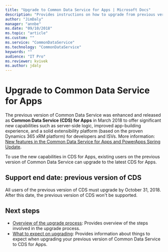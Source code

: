 ```yaml
---
title: "Upgrade to Common Data Service for Apps | Microsoft Docs"
description: "Provides instructions on how to upgrade from previous version of Common Data Service to CDS for Apps"
author: "JimDaly"
manager: "annbe"
ms.date: "09/10/2018"
ms.topic: "article"
ms.custom: ""
ms.service: "CommonDataService"
ms.technology: "CommonDataService"
keywords: ""
audience: "IT Pro"
ms.reviewer: kvivek
ms.author: jdaly
---
```


# Upgrade to Common Data Service for Apps

The previous version of Common Data Service was enhanced and released as **Common Data Service (CDS) for Apps** in March 2018 to offer significant new capabilities such as server-side logic, improved app-building experience, and a solid extensibility platform (based on the proven Dynamics 365 xRM platform) for developers and ISVs. More information: [New features in the Common Data Service for Apps and PowerApps Spring Update](https://powerapps.microsoft.com/en-us/blog/cds-for-apps-march/).

To use the new capabilities in CDS for Apps, existing users on the previous version of Common Data Service can upgrade to the latest CDS for Apps.

## Support end date: previous version of CDS 
All users of the previous version of CDS must upgrade by October 31, 2018. After this date, the previous version of CDS won't be supported.
 

## Next steps

- [Overview of the upgrade process](upgrade-overview.md): Provides overview of the steps involved in the upgrade process.
- [What to expect on upgrading](what-to-expect.md): Provides information about things to expect when upgrading your previous version of Common Data Service to CDS for Apps.
